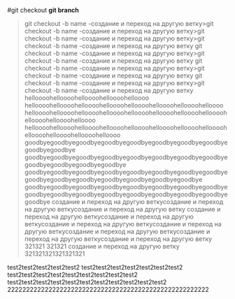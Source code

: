 #git checkout
**git branch**
>git checkout -b name -создание и переход на другую ветку>git checkout -b name -создание и переход на другую ветку>git checkout -b name -создание и переход на другую ветку>git checkout -b name -создание и переход на другую ветку
>git checkout -b name -создание и переход на другую ветку>git checkout -b name -создание и переход на другую ветку
>git checkout -b name -создание и переход на другую ветку>git checkout -b name -создание и переход на другую ветку
>git checkout -b name -создание и переход на другую ветку>git checkout -b name -создание и переход на другую ветку
helloooohelloooohelloooohelloooohelloooo
helloooohelloooohelloooohelloooohelloooohelloooohelloooohelloooo
helloooohelloooohelloooohelloooohelloooohelloooohelloooohelloooohelloooohelloooohelloooo
helloooohelloooohelloooohelloooohelloooohelloooohelloooohelloooohelloooohelloooohelloooohelloooo
goodbyegoodbyegoodbyegoodbyegoodbyegoodbyegoodbyegoodbyegoodbyegoodbye
goodbyegoodbyegoodbyegoodbyegoodbyegoodbyegoodbyegoodbyegoodbyegoodbyegoodbyegoodbye
goodbyegoodbyegoodbyegoodbyegoodbyegoodbyegoodbyegoodbyegoodbyegoodbyegoodbyegoodbyegoodbyegoodbyegoodbye
goodbyegoodbyegoodbyegoodbyegoodbyegoodbyegoodbyegoodbyegoodbyegoodbyegoodbyegoodbyegoodbyegoodbyegoodbyegoodbyegoodbye
создание и переход на другую веткусоздание и переход на другую веткусоздание и переход на другую ветку
создание и переход на другую веткусоздание и переход на другую веткусоздание и переход на другую веткусоздание и переход на другую веткусоздание и переход на другую веткусоздание и переход на другую веткусоздание и переход на другую ветку
321321
321321
создание и переход на другую ветку
321321321321321321

test2test2test2test2test2
test2test2test2test2test2test2test2
test2test2test2test2test2test2test2test2test2
test2test2test2test2test2test2test2test2test2test2test2
222222222222222222222222222222222222222222222222222222
